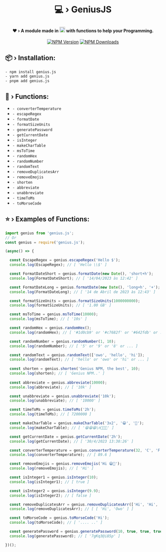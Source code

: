 # <p align="center">💻 › GeniusJS</p> 

#### <div align="center">❤ › A module made in <img src="https://cdn.jsdelivr.net/gh/devicons/devicon/icons/javascript/javascript-original.svg" width="18" height="18"/> with functions to help your Programming.</div>

<div align="center">
  <p>
    <a href="https://www.npmjs.com/package/genius.js"><img src="https://img.shields.io/npm/v/genius.js?maxAge=3600" alt="NPM Version" /></a>
    <a href="https://www.npmjs.com/package/genius.js"><img src="https://img.shields.io/npm/dt/genius.js?maxAge=3600" alt="NPM Downloads" /></a>
  </p>
</div>

## 📦 › Installation:

```sh
- npm install genius.js
- yarn add genius.js
- pnpm add genius.js
```

## 🧰 › Functions:

- `- converterTemperature`
- `- escapeRegex`
- `- formatDate`
- `- formatSizeUnits`
- `- generatePassword`
- `- getCurrentDate`
- `- isInteger`
- `- makeCharTable`
- `- msToTime`
- `- randomHex`
- `- randomNumber`
- `- randomText`
- `- removeDuplicatesArr`
- `- removeEmojis`
- `- shorten`
- `- abbreviate`
- `- unabbreviate`
- `- timeToMs`
- `- toMorseCode`

## ⭐ › Examples of Functions:

```js
import genius from 'genius.js'; 
// Or
const genius = require('genius.js');

(async() => {

  const EscapeRegex = genius.escapeRegex('Hello $');
  console.log(EscapeRegex); // [ 'Hello \\$' ]

  const FormatDateShort = genius.formatDate(new Date(), 'short+h');
  console.log(FormatDateShort); // [ '14/04/2023 às 12:42' ]

  const FormatDateLong = genius.formatDate(new Date(), 'long+h', '+');
  console.log(FormatDateLong); // [ '14 de Abril de 2023 às 12:43' ]

  const formatSizeUnits = genius.formatSizeUnits(1000000000);
  console.log(formatSizeUnits); // [ '1.00 GB' ]

  const msToTime = genius.msToTime(10000);
  console.log(msToTime); // [ '10s' ]

  const randomHex = genius.randomHex();
  console.log(randomHex); // [ '#1d0cb9' or '#c7682f' or '#642fdb' or ... ]

  const randomNumber = genius.randomNumber(1, 10);
  console.log(randomNumber); // [ '5' or '9' or '8' or ... ]

  const randomText = genius.randomText(['owo', 'hello', 'hi']);
  console.log(randomText); // [ 'hello' or 'owo' or 'hi' or ... ]
  
  const shorten = genius.shorten('Genius NPM, the best', 10);
  console.log(shorten); // [ 'Genius NPM..' ]
  
  const abbreviate = genius.abbreviate(10000);
  console.log(abbreviate); // [ '10k' ]

  const unabbreviate = genius.unabbreviate('10k');
  console.log(unabbreviate); // [ '10000' ]

  const timeToMs = genius.timeToMs('2h');
  console.log(timeToMs); // [ 7200000 ]

  const makeCharTable = genius.makeCharTable('3x2', '😁', '🤖');
  console.log(makeCharTable); // [ '😁😁😁\n🤖🤖🤖' ]

  const getCurrentDate = genius.getCurrentDate('2h');
  console.log(getCurrentDate); // [ '30/4/2023 13:30:26' ]

  const converterTemperature = genius.converterTemperature(32, 'C', 'F');
  console.log(converterTemperature); // [ 89.6 ]

  const removeEmojis = genius.removeEmojis('Hi 😁🤖');
  console.log(removeEmojis); // [ 'Hi' ]

  const isInteger1 = genius.isInteger(10);
  console.log(isInteger1); // [ true ]

  const isInteger2 = genius.isInteger(9.9);
  console.log(isInteger2); // [ false ]

  const removeDuplicatesArr = genius.removeDuplicatesArr(['Hi', 'Hi', 'Owo']);
  console.log(removeDuplicatesArr); // [ [ 'Hi', 'Owo' ] ]

  const toMorseCode = genius.toMorseCode('Hi');
  console.log(toMorseCode); // [ '.... ..' ]

  const generatePassword = genius.generatePassword(10, true, true, true, true);
  console.log(generatePassword); // [ '7gKq3@i85p' ]

})();
```
